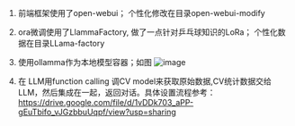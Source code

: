 1. 前端框架使用了open-webui； 个性化修改在目录open-webui-modify
2. ora微调使用了LlammaFactory, 做了一点针对乒乓球知识的LoRa； 个性化数据在目录LLama-factory
3. 使用ollamma作为本地模型容器；如图    ![image](https://github.com/user-attachments/assets/dcca227b-4406-439b-9334-4c8b4f0734ef)

5. 在 LLM用function calling 调CV model来获取原始数据,CV统计数据交给LLM，然后集成在一起，返回对话。具体设置流程参考：https://drive.google.com/file/d/1vDDk703_aPP-gEuTbifo_vJGzbbuUqpf/view?usp=sharing
